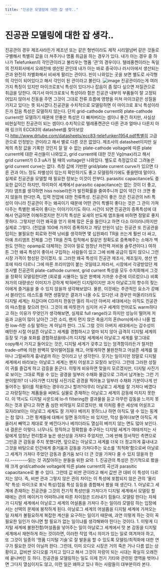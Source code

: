 ```yaml
---
title: "진공관 모델링에 대한 잡 생각.."
---
```

# 진공관 모델링에 대한 잡 생각..

진공관의 경우 제조사라든가 제조년 또는 같은 형번이라도 제작 시리얼넘버 같은 것들로 구별해서 특별히 값을 더 쳐주거나 명품 취급을 하는 경우가 있다. 내가 아는 경우 중 하나가 Telefunken의 각인관이라고 불리우는 명품 '관'의 경우이다. 텔레풍켄이라는 독일의 전자회사에서 오래전에 생산된 관인데 내가 아는 바로 중국이나 러시아에서 생산되는 관과 완전히 차별화해서 비싸게 팔리는 관이다. 핀이 나와있는 곳을 보면 별도로 사각형의 각인이 되어있다고 해서 각인이 된 관이라고 불린다.
![image](ae6607326e575a6b0a4dccd8d19ef382.jpg)
진공관이라는게 여러 가지 특징이 있지만 마이크로포닉 특성이 있다거나 잡음이 좀 많다 싶으면 저질관으로 취급을 당한다. 여기서 마이크로포닉 특성이라 함은 진공관 내부의 부품들이 잘 고정되어있지 않아서 진동을 주면 그것이 그대로 전류 흐름에 영향을 미쳐 마이크같은 성질을 가지고 있다는 뜻 되시겠다.진공관을 수치적으로 모델링하면 이 마이크로 포닉 특성이라든가 잡음 특성은 모델하지 않는다. 단지 grid-cathode current와 plate-cathode current만 모델하기 때문에 안좋은 특성은 다 빠져버리는 셈이니 좋긴 하지만, 사실상 비현실적인 진공관이 되는 셈이다.수치적으로 텔레풍켄관은 다른 관과 얼마나 다른지 아래 링크의 ECC83의 datasheet를 찾아보았다.http://www.drtube.com/datasheets/ecc83-telefunken1954.pdf특별히 고급관으로 인정받는 관이라고 해서 별로 다른 것은 없었다. 제조사의 datasheet이지만 실제의 측정 값을 기록한 것인지 잘 알 수 없는 plate-cathode voltage에 따른 plate current에 대한 곡선들이 나와있고, grid current에 대한 것은 Vg(max)라고 해서 grid current가 0.3 uA가 될 때의 voltage만 나와있다. 별도로 측정값으로 그려놓은 grid current curve는 없다. 측정 값에 기반한 grid/plate current curve가 있으면 다른 관과 어느 정도 차별성이 있는지 확인하기도 좋고 모델링하기에도 좋을텐데 말이다.실제로 진공관을 모델할 때 필요한 정보는 이것이 전부다. parasitic capacitance도 중요한 값이긴 하지만, 하이파이 세계에서 parasitic capacitance는 없는 것이 더 좋고, 기타 앰프를 생각하면 hiss noise라든가 발진확률을 줄여주니까 값이 약간 더 크면 좋지 않을까 한다만.즉, 입력 전압에 대한 전류특성. 진공관이 좋은 것은 진공관의 hifi 특성이 아니라 진공관이 주는 왜곡이기 때문에 어떤 관이 특별히 좋다는 것은 그 관이 가져다주는 특별한 왜곡이 좋다는 이야기이기도 하다. 시간이 되면 진공관의 증폭특성에 대해서 언급하면 이해하겠지만 전기적 특성은 요새의 반도체 앰프들에 비하면 정말로 좋지 못하다. 그렇지만 이런 왜곡을 얻기 위해 많은 돈을 들인다고 하면 다소 아이러니하지만 실제로 그렇다. (전압을 100배 가까이 증폭하자고 개당 만원이 넘는 진공관 또 진공관을 덥히는 불필요한 회로와 전력 낭비를 생각하면 몇 십원짜리 TR을 쓰는게 훨씬 더 싸고, 아예 프리앰프 전체를 그런 TR을 잔뜩 집적해서 칼같은 정확도로 증폭해주는 소매가 백원도 안하는 opamp로 대체하는 것이야 말로 엄청난 저전력 저비용 솔루션이다.) 여하튼 그런 왜곡 특성이 좋아서 구입하는 사람들이 있고 그에 비해 공급이 많지 않으니 그런 시장 가격이 형성된 것이겠지. 또 그러한 왜곡 특성이 진공관 제조사, 제조일자, 생산 번호에 따라 다르니 그에 따른 프리미엄이 붙는 것일테고.따라서, 시장에서 각광받았던 제조사별 진공관의 plate-cathode current, grid current 특성을 모두 수치화해서 그것을 정확히 모델링한다면 (회로를 시뮬하는 일은 완벽에 가까운 수준에 이르렀으니) 비록 저가의 대량생산 이미지가 강하게 박혀버린 디지털이지만 과거 아날로그의 향수의 젖는 이에게 즐거움을 줄 수 있지 않을까 생각해보았다. 물론, 이것에는 주관적인 요소가 강해서 블라인드 테스트를 하면 생뚱맞은 결과가 나올 수도 있다만.내 경우만 떠올리더라도 디지털 세계는 차갑다며 CD까지 한동안 멀리 하시던 아버지 세대에서는 아직도 진공관의 따스함을 찾으려 한다. 그것이 왜 따뜻한가 심지어 서구 세계의 언어로도 warm하다고 하는 이유가 무엇인가 생각해보면, 실제로 full range라고 하지만 성능이 떨어져 저음과 고음이 많이 날아간 그런 소리, 왠지 먼지 앉은 축음기의 혼(horn)에서나 나올 법한 low-fi한 소릴 말하는 게 아닐까 한다. 그도 그럴 것이 아버지 세대에서는 감수성이 예민한 시절 어설픈 아날로그 세계를 경험하시고 얼마 되지 않아 급격히 디지털 세계의 등장 및 기술 포화를 경험하셨을테니까.디지털 세계에서 아날로그 세계를 말그대로 copy해서 가지고 들어오는 것은, 디지털 세계가 갖추고 있는 엄격함이라든가 철저한 trade-off에 의한 완벽히 맞아떨어짐을 깨고, 어떻게하면 불완전하고 어설픈 세계를 얼마나 그럴싸하게 흉내낼까 하는 것이라고 난 생각한다. 웃기는 일이지만 정말로 디지털 세계에서 바라보는 아날로그 세계는 왠지 어설프고 모잘라 보인다. 그런데 그러한 성질이 귀를 즐겁게 하고 감흥을 돋군다. 이렇게 비유하면 맞을지 모르겠지만, 디지털 사진기로 보이는 그대로 찍을 수 있는 광경을 일부러 수채화 물감으로 그려서 남겨놓는 그런 기분이랄까? 더 나아가면 디지털 사진기로 광경을 찍어놓고 일부러 수채화 기분이나게 만들어주는 필터를 적용하는 경우라고나 할까?아무리 아날로그 세계를 잘 가져다 베꼈다고 자랑질하는 제품들을 써봐도 실물로 존재하는 아날로그 세계의 감동에 미치지 못한다. 이 역시도 디지털 사운드에 lo-fi filtering한 결과물을 듣고 아무런 감동을 느끼지 못하는 것과 같다고 하면 좀 심한 비약일지 모르겠지만. 왜 이처럼 좋은 세상에 어설프고 모자라보이는 아날로그 세계도 잘 가져다 베끼지 못하느냐 하면 아직도 댈 수 있는 핑계는 참 많다. 그런 핑계들에 대해서 일면 동의하는 바 있지만, 막상 들여다보면 아직도 게을러서 빼먹고 제대로 못 베낀다거나 베끼더라도 열심히 베끼지 않는 면도 많아 보인다.내 결론은 이렇다. 너무나도 정직하고 정확함을 추구하는 디지털 세계가 여태까지는 사람에게 엄청난 편리함과 높은 생산성을 가져다 주었지만, 그에 반해 정서적인 측면으로 그만큼 큰 감동을 주지 못했다면, 앞으로는 아날로그 세계를 더욱 더 정교하게 흉내내고 그것을 바탕으로 인간에게 즐거움과 감동을 가져다주는 요소를 ‘최적화’함으로써 아날로그 세계가 가져다 주었던 감동과 즐거움 보다 더 큰 것을 가져다 줄 수 있지 않을까 한다.---------읽는 것 귀찮아하는 분들을 위한 요약: 1. 진공관의 특성은 전기적으로 봤을 때 크게 grid/cathode voltage에 따른 plate current의 곡선과 parasitic capacitance로 볼 수 있다. 그런데 값 비싼 관이라고 해서 값싼 관 대비 이 특성이 다르지는 않다. 즉, 비싼 관과 그렇지 않은 관의 차이는 이 특성에 포함되지 않은 관의 '물리적' 특성: 마이크로 포닉 특성/잡음 특성 등등을 종합해서 봤을 때 생긴다. 1. 아날로그 세계에 존재하는 진공관을 그것의 전기적 특성만을 가져다가 디지털 세계에서 모델링 할 때에는 관의 메이커가 어떠하냐에 따른 차이점은 드러내기 힘들다. 모델링 한다는 자체가 디지털 세계에서 아날로그 세계의 어설픔을 가져다 주는 일이라 모델링 하는 입장에서는 선택의 문제에 봉착하게 된다. 아날로그 세계의 어설픔을 디지털 세계에 가져오는 일 자체가 불필요하게 복잡한 계산을 요구하는 일이기 때문에, 과연 이렇게 하는 것이 꼭 필요한 일인가 아니면 할 필요가 없는 일이냐를 생각해봐야 한다는 것이다. 1. 이렇게 디지털 세계에 불완전함/어설픔을 넣어주는 일이 아날로그 세계에서 맛 본 감동을 디지털 세계에서 재현하게 하는 것이라면, 이러한 작업 역시 의미가 있는 일로 여겨져야 하고, 또 그것이 일종의 '명품 디지털 기술'로 잘 발돋움 할 수 있도록 모델링/최적화에 대한 연구가 필요한 것이 아닐까 한다. 그런데, 이미 오디오 시장은 거의 죽은 거나 다름 없는 상황이고, 값비싼 오디오를 가지고 있다고 해서 그것이 자랑이 되는 시대는 확실히 오래전에 끝나버린 듯 하다. 진공관을 모델링하는 일도 이제 전기 기타와 관련된 영역을 벗어나면 그다지 열심이지도 않고, 이런 일은 왜하고 있나 하는 사람들이 대부분이라 본다. 

